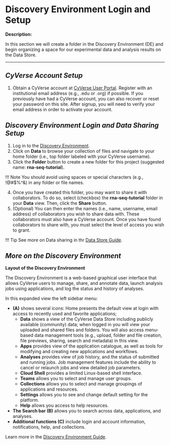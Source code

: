 # Discovery Environment Login and Setup

**Description:**

In this section we will create a folder in the Discovery Environment
(DE) and begin organizing a space for our experimental data and analysis
results on the Data Store.

------------------------------------------------------------------------

## *CyVerse Account Setup*

1.  Obtain a CyVerse account at [CyVerse User Portal](https://user.cyverse.org/). Register with an institutional email
    address (e.g., .edu or .org) if possible. If you previously have had
    a CyVerse account, you can also recover or reset your password on
    this site. After signup, you will need to verify your email address
    in order to activate your account.

## *Discovery Environment Login and Data Sharing Setup*

1.  Log in to the [Discovery Environment](https://de.cyverse.org/).
2.  Click on **Data** to browse your collection of files and navigate to
    your home folder (i.e., top folder labeled with your CyVerse
    username).
3.  Click the **Folder** button to create a new folder for this project
    (suggested name: **rna-seq-tutorial**).

!!! Note
        You should avoid using spaces or special characters (e.g., !@#\$%\^&)
        in any folder or file names.

4.  Once you have created this folder, you may want to share it with
    collaborators. To do so, select (checkbox) the **rna-seq-tutorial**
    folder in your **Data** view. Then, click the **Share** button.
5.  (Optional) You can then enter the names (i.e., name, username, email
    address) of collaborators you wish to share data with. These
    collaborators must also have a CyVerse account. Once you have found
    collaborators to share with, you must select the level of access you
    wish to grant.

!!! Tip
        See more on Data sharing in thr [Data Store Guide](https://learning.cyverse.org/de/manage_data/).
## *More on the Discovery Environment*

**Layout of the Discovery Environment**

The Discovery Environment is a web-based graphical user interface that
allows CyVerse users to manage, share, and annotate data, launch
analysis jobs using applications, and log the status and history of
analyses.

In this expanded view the left sidebar menu:

- **(A)** shows several icons: Home presents the default view at login
with access to recently used and favorite applications;
    -   **Data** shows a view of the CyVerse Data Store including
        publicly available (community) data; when logged in you will
        view your uploaded and shared files and folders. You will also
        access menu-based data management tools (e.g., upload, folder
        and file creation, file previews, sharing, search and metadata)
        in this view.
    -   **Apps** provides view of the application catalogue, as well as
        tools for modifying and creating new applications and workflows.
    -   **Analyses** provides view of job history, and the status of
        submitted and running jobs. Job management features include the
        ability to cancel or relaunch jobs and view detailed job
        parameters.
    -   **Cloud Shell** provides a limited Linux-based shell interface.
    -   **Teams** allows you to select and manage user groups.
    -   **Collections** allows you to select and manage groupings of
        applications and resources.
    -   **Settings** allows you to see and change default setting for
        the platform.
    -   **Help** allows you access to help resources.
- **The Search bar (B)** allows you to search across data, applications, and analyses.
- **Additional functions (C)** include login and account information, notifications, help, and collections.

Learn more in the [Discovery Environment Guide](https://learning.cyverse.org/de/manage_data/).